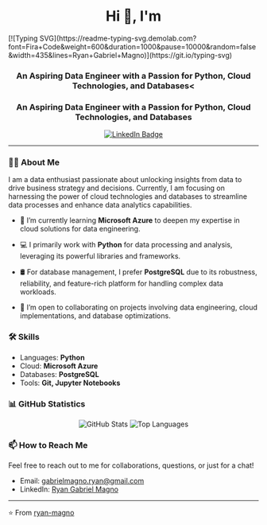 
<h1 align="center">Hi 👋, I'm </h1>
[![Typing SVG](https://readme-typing-svg.demolab.com?font=Fira+Code&weight=600&duration=1000&pause=10000&random=false&width=435&lines=Ryan+Gabriel+Magno)](https://git.io/typing-svg)
<h3 align="center">An Aspiring Data Engineer with a Passion for Python, Cloud Technologies, and Databases<
<h3 align="center">An Aspiring Data Engineer with a Passion for Python, Cloud Technologies, and Databases</h3>

<p align="center">
  <a href="https://www.linkedin.com/in/https://www.linkedin.com/in/ryangabrielmagno/"><img src="https://img.shields.io/badge/LinkedIn-0077B5?style=for-the-badge&logo=linkedin&logoColor=white" alt="LinkedIn Badge"/></a>
</p>

---

### 🙋‍♂️ About Me

I am a data enthusiast passionate about unlocking insights from data to drive business strategy and decisions. Currently, I am focusing on harnessing the power of cloud technologies and databases to streamline data processes and enhance data analytics capabilities.

- 🌱 I’m currently learning **Microsoft Azure** to deepen my expertise in cloud solutions for data engineering.

- 💻 I primarily work with **Python** for data processing and analysis, leveraging its powerful libraries and frameworks.

- 🛢 For database management, I prefer **PostgreSQL** due to its robustness, reliability, and feature-rich platform for handling complex data workloads.

- 🤝 I’m open to collaborating on projects involving data engineering, cloud implementations, and database optimizations.

### 🛠 Skills

- Languages: **Python**
- Cloud: **Microsoft Azure**
- Databases: **PostgreSQL**
- Tools: **Git, Jupyter Notebooks**

### 📊 GitHub Statistics

<p align="center">
  <img src="https://github-readme-stats.vercel.app/api?username=YourGitHubUsername&show_icons=true&theme=radical" alt="GitHub Stats" />
  <img src="https://github-readme-stats.vercel.app/api/top-langs/?username=YourGitHubUsername&layout=compact&theme=radical" alt="Top Languages" />
</p>

### 📫 How to Reach Me

Feel free to reach out to me for collaborations, questions, or just for a chat!

- Email: [gabrielmagno.ryan@gmail.com](mailto:gabrielmagno.ryan@gmail.com)
- LinkedIn: [Ryan Gabriel Magno](https://www.linkedin.com/in/ryangabrielmagno)
---

⭐️ From [ryan-magno]([https://github.com/YourGitHubUsername](https://github.com/ryan-magno))

